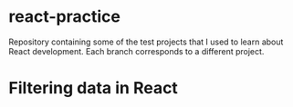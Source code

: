 # react-practice
Repository containing some of the test projects that I used to learn about React development. Each branch corresponds to a different project.

# Filtering data in React
